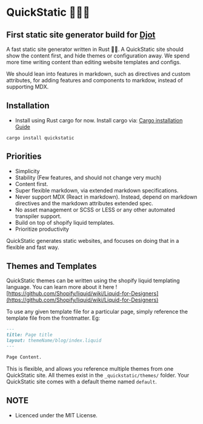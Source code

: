 # QuickStatic 🚀🦀🔥

## First static site generator build for [Djot](https://djot.net)

A fast static site generator written in Rust 🦀🚀.
A QuickStatic site should show the content first, and hide themes or configuration away. 
We spend more time writing content than editing website templates and configs.

We should lean into features in markdown, such as directives and custom attributes, for adding features and components to markdow, instead of supporting MDX.

## Installation

- Install using Rust cargo for now. Install cargo via: [Cargo installation Guide](https://doc.rust-lang.org/cargo/getting-started/installation.html)
```
cargo install quickstatic
```

## Priorities 
- Simplicity 
- Stability (Few features, and should not change very much)
- Content first. 
- Super flexible markdown, via extended markdown specifications.
- Never support MDX (React in markdown). Instead, depend on markdown directives and the markdown attributes extended spec.
- No asset management or SCSS or LESS or any other automated transpiler support. 
- Build on top of shopify liquid templates. 
- Prioritize productivity

QuickStatic generates static websites, and focuses on doing that in a flexible and fast way.


## Themes and Templates 

QuickStatic themes can be written using the shopify liquid templating language. 
You can learn more about it here ![https://github.com/Shopify/liquid/wiki/Liquid-for-Designers](https://github.com/Shopify/liquid/wiki/Liquid-for-Designers)

To use any given template file for a particular page, simply reference the template file from the frontmatter. 
Eg:

```markdown
---
title: Page title
layout: themeName/blog/index.liquid
---

Page Content.

```

This is flexible, and allows you reference multiple themes from one QuickStatic site.
All themes exist in the `_quickstatic/themes/` folder. Your QuickStatic site comes with a default theme named `default`.


## NOTE 
- Licenced under the MIT License. 
